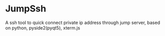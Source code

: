 # JumpSsh
A ssh tool to quick connect private ip address through jump server, based on python, pyside2(pyqt5), xterm.js
